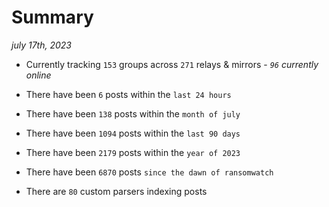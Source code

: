 
# Summary
_july 17th, 2023_

- Currently tracking `153` groups across `271` relays & mirrors - _`96` currently online_

- There have been `6` posts within the `last 24 hours`

- There have been `138` posts within the `month of july`

- There have been `1094` posts within the `last 90 days`

- There have been `2179` posts within the `year of 2023`

- There have been `6870` posts `since the dawn of ransomwatch`

- There are `80` custom parsers indexing posts
